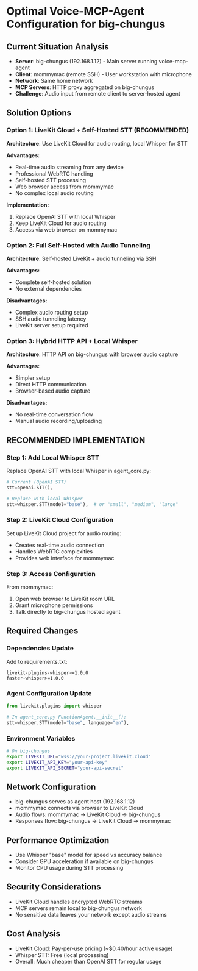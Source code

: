 # Optimal Voice-MCP-Agent Configuration for big-chungus

## Current Situation Analysis
- **Server**: big-chungus (192.168.1.12) - Main server running voice-mcp-agent
- **Client**: mommymac (remote SSH) - User workstation with microphone
- **Network**: Same home network
- **MCP Servers**: HTTP proxy aggregated on big-chungus
- **Challenge**: Audio input from remote client to server-hosted agent

## Solution Options

### Option 1: LiveKit Cloud + Self-Hosted STT (RECOMMENDED)
**Architecture**: Use LiveKit Cloud for audio routing, local Whisper for STT

**Advantages:**
- Real-time audio streaming from any device
- Professional WebRTC handling
- Self-hosted STT processing
- Web browser access from mommymac
- No complex local audio routing

**Implementation:**
1. Replace OpenAI STT with local Whisper
2. Keep LiveKit Cloud for audio routing
3. Access via web browser on mommymac

### Option 2: Full Self-Hosted with Audio Tunneling
**Architecture**: Self-hosted LiveKit + audio tunneling via SSH

**Advantages:**
- Complete self-hosted solution
- No external dependencies

**Disadvantages:**
- Complex audio routing setup
- SSH audio tunneling latency
- LiveKit server setup required

### Option 3: Hybrid HTTP API + Local Whisper
**Architecture**: HTTP API on big-chungus with browser audio capture

**Advantages:**
- Simpler setup
- Direct HTTP communication
- Browser-based audio capture

**Disadvantages:**
- No real-time conversation flow
- Manual audio recording/uploading

## RECOMMENDED IMPLEMENTATION

### Step 1: Add Local Whisper STT
Replace OpenAI STT with local Whisper in agent_core.py:

```python
# Current (OpenAI STT)
stt=openai.STT(),

# Replace with local Whisper
stt=whisper.STT(model="base"),  # or "small", "medium", "large"
```

### Step 2: LiveKit Cloud Configuration
Set up LiveKit Cloud project for audio routing:
- Creates real-time audio connection
- Handles WebRTC complexities
- Provides web interface for mommymac

### Step 3: Access Configuration
From mommymac:
1. Open web browser to LiveKit room URL
2. Grant microphone permissions
3. Talk directly to big-chungus hosted agent

## Required Changes

### Dependencies Update
Add to requirements.txt:
```
livekit-plugins-whisper>=1.0.0
faster-whisper>=1.0.0
```

### Agent Configuration Update
```python
from livekit.plugins import whisper

# In agent_core.py FunctionAgent.__init__():
stt=whisper.STT(model="base", language="en"),
```

### Environment Variables
```bash
# On big-chungus
export LIVEKIT_URL="wss://your-project.livekit.cloud"
export LIVEKIT_API_KEY="your-api-key"
export LIVEKIT_API_SECRET="your-api-secret"
```

## Network Configuration
- big-chungus serves as agent host (192.168.1.12)
- mommymac connects via browser to LiveKit Cloud
- Audio flows: mommymac → LiveKit Cloud → big-chungus
- Responses flow: big-chungus → LiveKit Cloud → mommymac

## Performance Optimization
- Use Whisper "base" model for speed vs accuracy balance
- Consider GPU acceleration if available on big-chungus
- Monitor CPU usage during STT processing

## Security Considerations
- LiveKit Cloud handles encrypted WebRTC streams
- MCP servers remain local to big-chungus network
- No sensitive data leaves your network except audio streams

## Cost Analysis
- LiveKit Cloud: Pay-per-use pricing (~$0.40/hour active usage)
- Whisper STT: Free (local processing)
- Overall: Much cheaper than OpenAI STT for regular usage